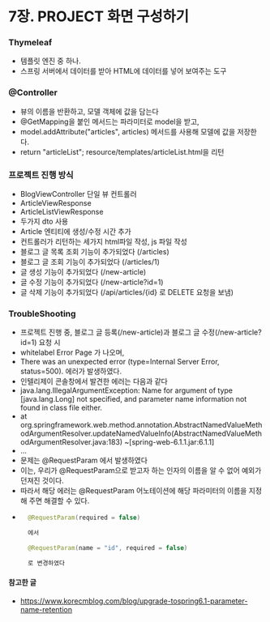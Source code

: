 # 7장. PROJECT 화면 구성하기

### Thymeleaf
- 템플릿 엔진 중 하나.
- 스프링 서버에서 데이터를 받아 HTML에 데이터를 넣어 보여주는 도구

### @Controller
- 뷰의 이름을 반환하고, 모델 객체에 값을 담는다
- @GetMapping을 붙인 메서드는 파라미터로 model을 받고,
- model.addAttribute("articles", articles) 메서드를 사용해 모델에 값을 저장한다.
- return "articleList"; resource/templates/articleList.html을 리턴

### 프로젝트 진행 방식
- BlogViewController 단일 뷰 컨트롤러
- ArticleViewResponse
- ArticleListViewResponse
- 두가지 dto 사용
- Article 엔티티에 생성/수정 시간 추가
- 컨트롤러가 리턴하는 세가지 html파일 작성, js 파일 작성
- 블로그 글 목록 조회 기능이 추가되었다 (/articles)
- 블로그 글 조회 기능이 추가되었다 (/articles/1)
- 글 생성 기능이 추가되었다 (/new-article)
- 글 수정 기능이 추가되었다 (/new-article?id=1)
- 글 삭제 기능이 추가되었다 (/api/articles/{id} 로 DELETE 요청을 보냄)

### TroubleShooting
- 프로젝트 진행 중, 블로그 글 등록(/new-article)과 블로그 글 수정(/new-article?id=1) 요청 시
- whitelabel Error Page 가 나오며,
- There was an unexpected error (type=Internal Server Error, status=500). 에러가 발생하였다.
- 인텔리제이 콘솔창에서 발견한 에러는 다음과 같다
- java.lang.IllegalArgumentException: Name for argument of type [java.lang.Long] not specified, and parameter name information not found in class file either.
- at org.springframework.web.method.annotation.AbstractNamedValueMethodArgumentResolver.updateNamedValueInfo(AbstractNamedValueMethodArgumentResolver.java:183) ~[spring-web-6.1.1.jar:6.1.1]
- ...
- 문제는 @RequestParam 에서 발생하였다
- 이는, 우리가 @RequestParam으로 받고자 하는 인자의 이름을 알 수 없어 예외가 던져진 것이다.
- 따라서 해당 에러는 @RequestParam 어노테이션에 해당 파라미터의 이름을 지정해 주면 해결할 수 있다.
- ```java
    @RequestParam(required = false)
    
    에서
    
    @RequestParam(name = "id", required = false)
    
    로 변경하였다
  ```

#### 참고한 글
- https://www.korecmblog.com/blog/upgrade-tospring6.1-parameter-name-retention